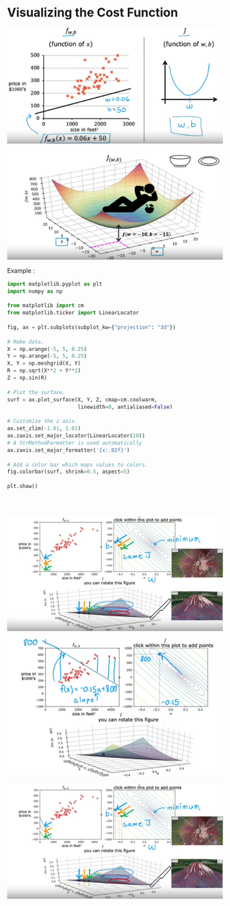 # Visualizing the Cost Function

![](https://github.com/dystaSatria/Machine-Learning/blob/main/Supervised%20Machine%20Learning%20Regression%20and%20Classification/Regression-Model/Visualizing%20the%20Cost%20Function/Screenshot%20(968).png)

![](https://github.com/dystaSatria/Machine-Learning/blob/main/Supervised%20Machine%20Learning%20Regression%20and%20Classification/Regression-Model/Visualizing%20the%20Cost%20Function/Screenshot%20(969).png)


Example : 


```py
import matplotlib.pyplot as plt
import numpy as np

from matplotlib import cm
from matplotlib.ticker import LinearLocator

fig, ax = plt.subplots(subplot_kw={"projection": "3d"})

# Make data.
X = np.arange(-5, 5, 0.25)
Y = np.arange(-5, 5, 0.25)
X, Y = np.meshgrid(X, Y)
R = np.sqrt(X**2 + Y**2)
Z = np.sin(R)

# Plot the surface.
surf = ax.plot_surface(X, Y, Z, cmap=cm.coolwarm,
                       linewidth=0, antialiased=False)

# Customize the z axis.
ax.set_zlim(-1.01, 1.01)
ax.zaxis.set_major_locator(LinearLocator(10))
# A StrMethodFormatter is used automatically
ax.zaxis.set_major_formatter('{x:.02f}')

# Add a color bar which maps values to colors.
fig.colorbar(surf, shrink=0.5, aspect=5)

plt.show()
```

<br><br>

![](https://github.com/dystaSatria/Machine-Learning/blob/main/Supervised%20Machine%20Learning%20Regression%20and%20Classification/Regression-Model/Visualizing%20the%20Cost%20Function/Screenshot%20(970).png)

![](https://github.com/dystaSatria/Machine-Learning/blob/main/Supervised%20Machine%20Learning%20Regression%20and%20Classification/Regression-Model/Visualizing%20the%20Cost%20Function/Screenshot%20(971).png)

![](https://github.com/dystaSatria/Machine-Learning/blob/main/Supervised%20Machine%20Learning%20Regression%20and%20Classification/Regression-Model/Visualizing%20the%20Cost%20Function/Screenshot%20(970).png)
